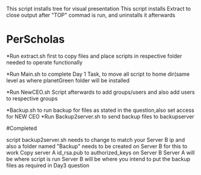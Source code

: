 This script installs tree for visual presentation
This script installs Extract to close output after "TOP" commad is run, and uninstalls it afterwards


# PerScholas
*Run extract.sh first to copy files and place scripts in respective folder needed to operate functionally

*Run Main.sh to complete Day 1 Task,  to move all script to home dir(same level as where planetGreen folder will be installed

*Run NewCEO.sh Script afterwards to add groups/users and also add users to respective groups

*Backup.sh to run backup for files as stated in the question,also set access for NEW CEO
*Run Backup2server.sh to  send backup files to backupserver

#Completed


script backup2server.sh needs to change to match your Server B ip and also a folder named "Backup" needs to be created on Server B for this to work
Copy server A id_rsa.pub to authorized_keys on Server B
Server A will be where script is run
Server B will be where you intend to put the backup files as required in Day3 question
